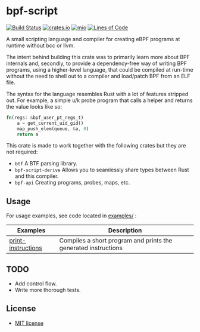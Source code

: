 # bpf-script
[![Build Status](https://github.com/arcjustin/bpf-script/workflows/build/badge.svg)](https://github.com/arcjustin/bpf-script/actions?query=workflow%3Abuild)
[![crates.io](https://img.shields.io/crates/v/bpf-script.svg)](https://crates.io/crates/bpf-script)
[![mio](https://docs.rs/bpf-script/badge.svg)](https://docs.rs/bpf-script/)
[![Lines of Code](https://tokei.rs/b1/github/arcjustin/bpf-script?category=code)](https://tokei.rs/b1/github/arcjustin/bpf-script?category=code)

A small scripting language and compiler for creating eBPF programs at runtime without bcc or llvm.

The intent behind building this crate was to primarily learn more about BPF internals and, secondly, to provide a dependency-free way of writing BPF programs, using a higher-level language, that could be compiled at run-time without the need to shell out to a compiler and load/patch BPF from an ELF file.

The syntax for the language resembles Rust with a lot of features stripped out. For example, a simple u/k probe program that calls a helper and returns the value looks like so:
```rust 
fn(regs: &bpf_user_pt_regs_t)
    a = get_current_uid_gid()
    map_push_elem(queue, &a, 0)
    return a
```

This crate is made to work together with the following crates but they are not required:
* `btf` A BTF parsing library.
* `bpf-script-derive` Allows you to seamlessly share types between Rust and this compiler.
* `bpf-api` Creating programs, probes, maps, etc.

## Usage

For usage examples, see code located in [examples/](examples/) :

  | Examples | Description |
  |----------|-------------|
  |[print-instructions](examples/print-instructions.rs)| Compiles a short program and prints the generated instructions|

## TODO

* Add control flow.
* Write more thorough tests.

## License

* [MIT license](http://opensource.org/licenses/MIT)
